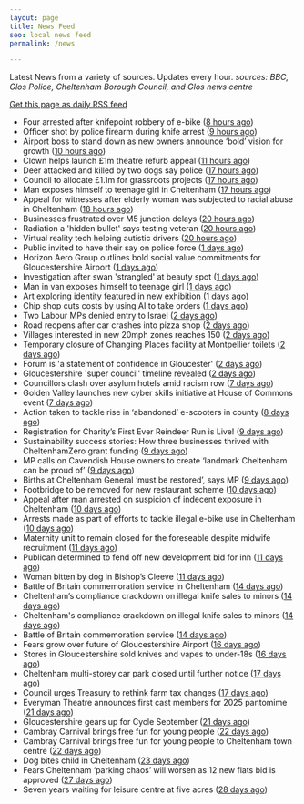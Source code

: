 ```yaml
---
layout: page
title: News Feed
seo: local news feed
permalink: /news

---
```


Latest News from a variety of sources. Updates every hour.
_sources: BBC, Glos Police, Cheltenham Borough Council, and Glos news centre_

[Get this page as daily RSS feed](/daily.rss)

<!-- news_marker starts -->
- Four arrested after knifepoint robbery of e-bike ([8 hours ago](https://www.bbc.com/news/articles/c1dqnvr2z3wo?at_medium=RSS&at_campaign=rss))
- Officer shot by police firearm during knife arrest ([9 hours ago](https://www.bbc.com/news/articles/cly68pppne7o?at_medium=RSS&at_campaign=rss))
- Airport boss to stand down as new owners announce ‘bold’ vision for growth ([10 hours ago](https://gloucesternewscentre.co.uk/airport-boss-to-stand-down-as-new-owners-announce-bold-vision-for-growth/))
- Clown helps launch £1m theatre refurb appeal ([11 hours ago](https://www.bbc.com/news/articles/cvgr4815ln4o?at_medium=RSS&at_campaign=rss))
- Deer attacked and killed by two dogs say police ([17 hours ago](https://www.bbc.com/news/articles/cq5j3plv9qjo?at_medium=RSS&at_campaign=rss))
- Council to allocate £1.1m for grassroots projects ([17 hours ago](https://gloucesternewscentre.co.uk/council-to-allocate-1-1m-for-grassroots-projects/))
- Man exposes himself to teenage girl in Cheltenham ([17 hours ago](https://gloucesternewscentre.co.uk/man-exposes-himself-to-teenage-girl-in-cheltenham/))
- Appeal for witnesses after elderly woman was subjected to racial abuse in Cheltenham ([18 hours ago](https://gloucesternewscentre.co.uk/appeal-for-witnesses-after-elderly-woman-was-subjected-to-racial-abuse-in-cheltenham/))
- Businesses frustrated over M5 junction delays ([20 hours ago](https://www.bbc.com/news/articles/cn0rz480gklo?at_medium=RSS&at_campaign=rss))
- Radiation a 'hidden bullet' says testing veteran ([20 hours ago](https://www.bbc.com/news/articles/cm2d3krpm1no?at_medium=RSS&at_campaign=rss))
- Virtual reality tech helping autistic drivers ([20 hours ago](https://www.bbc.com/news/articles/c62l833z620o?at_medium=RSS&at_campaign=rss))
- Public invited to have their say on police force ([1 days ago](https://www.bbc.com/news/articles/crl50k7ez51o?at_medium=RSS&at_campaign=rss))
- Horizon Aero Group outlines bold social value commitments for Gloucestershire Airport ([1 days ago](https://www.cheltenham.gov.uk/news/article/3050/horizon_aero_group_outlines_bold_social_value_commitments_for_gloucestershire_airport))
- Investigation after swan 'strangled' at beauty spot ([1 days ago](https://www.bbc.com/news/articles/cp8j6v55kejo?at_medium=RSS&at_campaign=rss))
- Man in van exposes himself to teenage girl ([1 days ago](https://www.bbc.com/news/articles/crl50kgeg4do?at_medium=RSS&at_campaign=rss))
- Art exploring identity featured in new exhibition ([1 days ago](https://www.bbc.com/news/articles/ckgy9exj7g9o?at_medium=RSS&at_campaign=rss))
- Chip shop cuts costs by using AI to take orders ([1 days ago](https://www.bbc.com/news/articles/c62lqve087zo?at_medium=RSS&at_campaign=rss))
- Two Labour MPs denied entry to Israel ([2 days ago](https://www.bbc.com/news/articles/cge2gweqzjno?at_medium=RSS&at_campaign=rss))
- Road reopens after car crashes into pizza shop ([2 days ago](https://www.bbc.com/news/articles/c8xrgwr1zl2o?at_medium=RSS&at_campaign=rss))
- Villages interested in new 20mph zones reaches 150 ([2 days ago](https://www.bbc.com/news/articles/c147k5dydmpo?at_medium=RSS&at_campaign=rss))
- Temporary closure of Changing Places facility at Montpellier toilets ([2 days ago](https://www.cheltenham.gov.uk/news/article/3048/temporary_closure_of_changing_places_facility_at_montpellier_toilets))
- Forum is 'a statement of confidence in Gloucester' ([2 days ago](https://www.bbc.com/news/articles/c5ykew71zxro?at_medium=RSS&at_campaign=rss))
- Gloucestershire 'super council' timeline revealed ([2 days ago](https://www.bbc.com/news/articles/ce32ndr356vo?at_medium=RSS&at_campaign=rss))
- Councillors clash over asylum hotels amid racism row ([7 days ago](https://gloucesternewscentre.co.uk/councillors-clash-over-asylum-hotels-amid-racism-row/))
- Golden Valley launches new cyber skills initiative at  House of Commons event ([7 days ago](https://www.cheltenham.gov.uk/news/article/3047/golden_valley_launches_new_cyber_skills_initiative_at_house_of_commons_event))
- Action taken to tackle rise in ‘abandoned’ e-scooters in county ([8 days ago](https://gloucesternewscentre.co.uk/action-taken-to-tackle-rise-in-abandoned-e-scooters-in-county/))
- Registration for Charity’s First Ever Reindeer Run is Live! ([9 days ago](https://gloucesternewscentre.co.uk/registration-for-charitys-first-ever-reindeer-run-is-live/))
- Sustainability success stories: How three businesses thrived with CheltenhamZero grant funding ([9 days ago](https://www.cheltenham.gov.uk/news/article/3046/sustainability_success_stories_how_three_businesses_thrived_with_cheltenhamzero_grant_funding))
- MP calls on Cavendish House owners to create ‘landmark Cheltenham can be proud of’ ([9 days ago](https://gloucesternewscentre.co.uk/mp-calls-on-cavendish-house-owners-to-create-landmark-cheltenham-can-be-proud-of/))
- Births at Cheltenham General ‘must be restored’, says MP ([9 days ago](https://gloucesternewscentre.co.uk/births-at-cheltenham-general-must-be-restored-says-mp/))
- Footbridge to be removed for new restaurant scheme ([10 days ago](https://gloucesternewscentre.co.uk/footbridge-to-be-removed-for-new-restaurant-scheme/))
- Appeal after man arrested on suspicion of indecent exposure in Cheltenham ([10 days ago](https://gloucesternewscentre.co.uk/appeal-after-man-arrested-on-suspicion-of-indecent-exposure-in-cheltenham/))
- Arrests made as part of efforts to tackle illegal e-bike use in Cheltenham ([10 days ago](https://gloucesternewscentre.co.uk/arrests-made-as-part-of-efforts-to-tackle-illegal-e-bike-use-in-cheltenham/))
- Maternity unit to remain closed for the foreseable despite midwife recruitment ([11 days ago](https://gloucesternewscentre.co.uk/maternity-unit-to-remain-closed-for-the-foreseable-despite-midwife-recruitment/))
- Publican determined to fend off new development bid for inn ([11 days ago](https://gloucesternewscentre.co.uk/publican-determined-to-fend-off-new-development-bid-for-inn/))
- Woman bitten by dog in Bishop’s Cleeve ([11 days ago](https://gloucesternewscentre.co.uk/woman-bitten-by-dog-in-bishops-cleeve/))
- Battle of Britain commemoration service in Cheltenham ([14 days ago](https://gloucesternewscentre.co.uk/battle-of-britain-commemoration-service-in-cheltenham/))
- Cheltenham’s compliance crackdown on illegal knife sales to minors ([14 days ago](https://gloucesternewscentre.co.uk/cheltenhams-compliance-crackdown-on-illegal-knife-sales-to-minors/))
- Cheltenham's compliance crackdown on illegal knife sales to minors ([14 days ago](https://www.cheltenham.gov.uk/news/article/3045/cheltenhams_compliance_crackdown_on_illegal_knife_sales_to_minors))
- Battle of Britain commemoration service ([14 days ago](https://www.cheltenham.gov.uk/news/article/3044/battle_of_britain_commemoration_service))
- Fears grow over future of Gloucestershire Airport ([16 days ago](https://gloucesternewscentre.co.uk/fears-grow-over-future-of-gloucestershire-airport/))
- Stores in Gloucestershire sold knives and vapes to under-18s ([16 days ago](https://gloucesternewscentre.co.uk/stores-in-gloucestershire-sold-knives-and-vapes-to-under-18s/))
- Cheltenham multi-storey car park closed until further notice ([17 days ago](https://gloucesternewscentre.co.uk/cheltenham-multi-storey-car-park-closed-until-further-notice/))
- Council urges Treasury to rethink farm tax changes ([17 days ago](https://www.bbc.co.uk/sounds/play/p0m063k7?at_medium=RSS&at_campaign=rss))
- Everyman Theatre announces first cast members for 2025 pantomime ([21 days ago](https://gloucesternewscentre.co.uk/everyman-theatre-announces-first-cast-members-for-2025-pantomime/))
- Gloucestershire gears up for Cycle September ([21 days ago](https://gloucesternewscentre.co.uk/gloucestershire-gears-up-for-cycle-september/))
- Cambray Carnival brings free fun for young people ([22 days ago](https://gloucesternewscentre.co.uk/cambray-carnival-brings-free-fun-for-young-people/))
- Cambray Carnival brings free fun for young people to Cheltenham town centre ([22 days ago](https://www.cheltenham.gov.uk/news/article/3043/cambray_carnival_brings_free_fun_for_young_people_to_cheltenham_town_centre))
- Dog bites child in Cheltenham ([23 days ago](https://gloucesternewscentre.co.uk/dog-bites-child-in-cheltenham/))
- Fears Cheltenham ‘parking chaos’ will worsen as 12 new flats bid is approved ([27 days ago](https://gloucesternewscentre.co.uk/fears-cheltenham-parking-chaos-will-worsen-as-12-new-flats-bid-is-approved/))
- Seven years waiting for leisure centre at five acres ([28 days ago](https://www.bbc.co.uk/sounds/play/p0ly5g42?at_medium=RSS&at_campaign=rss))

<!-- news_marker ends -->
